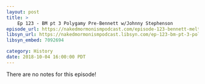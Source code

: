 ```yaml
---
layout: post
title: >
    Ep 123 - BM pt 3 Polygamy Pre-Bennett w/Johnny Stephenson
episode_url: https://nakedmormonismpodcast.com/episode-123-bennett-meltdown-part-3/
libsyn_url: https://nakedmormonismpodcast.libsyn.com/ep-123-bm-pt-3-polygamy-pre-bennett-wjohnny-stephenson
libsyn_embed: 7092694

category: History
date: 2018-10-04 16:00:00 PDT
---
```


There are no notes for this episode!

